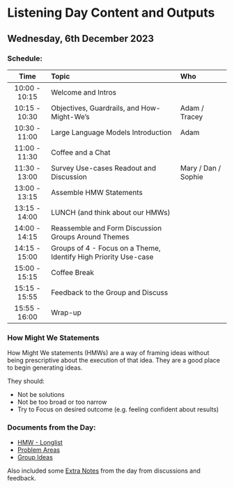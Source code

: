 
# Listening Day Content and Outputs
## Wednesday, 6th December 2023

### Schedule:

| Time | Topic | Who |
| :---: | :---        |    :---   |
| 10:00 - 10:15 | Welcome and Intros |  |
| 10:15 - 10:30 | Objectives, Guardrails, and How-Might-We’s | Adam / Tracey |
| 10:30 - 11:00 | Large Language Models Introduction | Adam |
| 11:00 - 11:30 | Coffee and a Chat |  |
| 11:30 - 13:00 | Survey Use-cases Readout and Discussion | Mary / Dan / Sophie |
| 13:00 - 13:15 | Assemble HMW Statements |  |
| 13:15 - 14:00 | LUNCH (and think about our HMWs) |  |
| 14:00 - 14:15 | Reassemble and Form Discussion Groups Around Themes |  |
| 14:15 - 15:00 | Groups of 4 - Focus on a Theme, Identify High Priority Use-case |  |
| 15:00 - 15:15 | Coffee Break |  |
| 15:15 - 15:55 | Feedback to the Group and Discuss |  |
| 15:55 - 16:00 | Wrap-up |  |

### How Might We Statements

How Might We statements (HMWs) are a way of framing ideas without being prescriptive about the execution of that idea. They are a good place to begin generating ideas.

They should:
- Not be solutions
- Not be too broad or too narrow
- Try to Focus on desired outcome (e.g. feeling confident about results)

### Documents from the Day:

- [HMW - Longlist](./hmw-longlist.md)
- [Problem Areas](./problem-areas.md)
- [Group Ideas](./group-ideas.md)

Also included some [Extra Notes](./extra-notes.md) from the day from discussions and feedback.